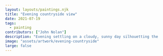 ```yaml
---
layout: layouts/paintings.njk
title: "Evening countryside view"
date: 2021-07-19
tags: 
  - painting
contributors: ["John Nolan"]
description: "Evening settling on a cloudy, sunny day silhouetting the hilly countryside."
image: "assets/artwork/evening-countryside"
large: false
---
```

